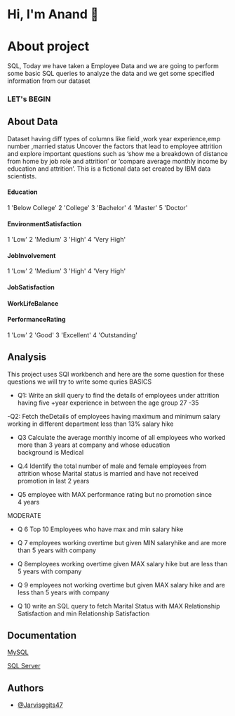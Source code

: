 
# Hi, I'm Anand  👋


# About project
SQL,
Today we have taken a Employee Data and we are going to perform some basic SQL queries to analyze the data and we get some specified information from our dataset
### LET's BEGIN

## About Data
Dataset having diff types of columns like field ,work year experience,emp number ,married status 
Uncover the factors that lead to employee attrition and explore important questions such as ‘show me a breakdown of distance from home by job role and attrition’ or ‘compare average monthly income by education and attrition’. This is a fictional data set created by IBM data scientists.

#### Education
1 'Below College'
2 'College'
3 'Bachelor'
4 'Master'
5 'Doctor'

#### EnvironmentSatisfaction
1 'Low'
2 'Medium'
3 'High'
4 'Very High'

#### JobInvolvement
1 'Low'
2 'Medium'
3 'High'
4 'Very High'

#### JobSatisfaction

#### WorkLifeBalance
#### PerformanceRating
1 'Low'
2 'Good'
3 'Excellent'
4 'Outstanding'

## Analysis

This project uses SQl workbench
and here are the some question for these questions
we will try to write some quries
BASICS 
-  Q1: Write an skill query to find the details of employees under attrition having five +year experience in between the age group 27 -35

-Q2: Fetch theDetails of employees having maximum and minimum salary working in different department less than 13% salary hike

-  Q3 Calculate the average monthly income of all employees who worked more than 3 years at company and whose education background is Medical

-  Q.4 Identify the total number of male and female employees from attrition whose Marital status is  married and have not received promotion in last 2 years

- Q5 employee with MAX  performance rating but no promotion since 4 years

 MODERATE
- Q 6 Top 10  Employees who have max and min salary hike

- Q 7 employees working overtime but given MIN salaryhike and are more than 5 years with company

- Q 8employees working overtime  given MAX salary hike but are less than 5 years with company

- Q 9 employees not working overtime but given MAX salary hike and are less than 5 years with company

- Q 10 write an SQL query to fetch Marital Status with MAX Relationship Satisfaction and min Relationship Satisfaction
## Documentation

[MySQL](https://dev.mysql.com/doc/)

[SQL Server](https://learn.microsoft.com/en-us/sql/sql-server/?view=sql-server-ver16)


## Authors

- [@Jarvisggits47](https://github.com/Jarvisggits47)

